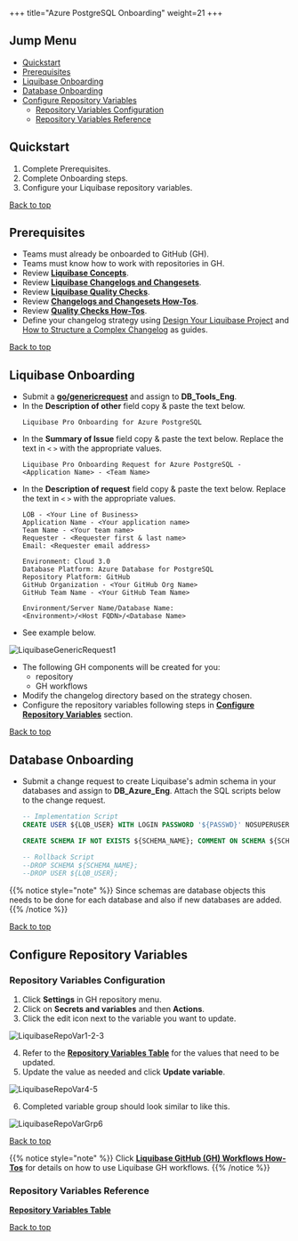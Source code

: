 +++
title="Azure PostgreSQL Onboarding"
weight=21
+++

## Jump Menu
- [Quickstart](#quickstart)
- [Prerequisites](#prerequisites)
- [Liquibase Onboarding](#liquibase-onboarding)
- [Database Onboarding](#database-onboarding)
- [Configure Repository Variables](#configure-repository-variables)
  - [Repository Variables Configuration](#repository-variables-configuration)
  - [Repository Variables Reference](#repository-variables-reference)

## Quickstart
1. Complete Prerequisites.
1. Complete Onboarding steps.
1. Configure your Liquibase repository variables.

[Back to top](#jump-menu)


## Prerequisites
- Teams must already be onboarded to GitHub (GH).
- Teams must know how to work with repositories in GH.
- Review [**Liquibase Concepts**](../explanation/lqb_11_abt_cncpts.html).
- Review [**Liquibase Changelogs and Changesets**](../explanation/lqb_12_abt_chglgs_chgsets.html).
- Review [**Liquibase Quality Checks**](../explanation/lqb_13_abt_qlty_chks.html).
- Review [**Changelogs and Changesets How-Tos**](../how-tos/lqb_20_ht_chglgs_chgsets.html).
- Review [**Quality Checks How-Tos**](../how-tos/lqb_20_ht_qlty_chks.html).
- Define your changelog strategy using [Design Your Liquibase Project][design_liquibase_project] and [How to Structure a Complex Changelog][structure_changelog] as guides.

[Back to top](#jump-menu)


## Liquibase Onboarding
- Submit a [**go/genericrequest**][generic_request] and assign to **DB_Tools_Eng**. 
- In the **Description of other** field copy & paste the text below.
  ```
  Liquibase Pro Onboarding for Azure PostgreSQL
  ```
- In the **Summary of Issue** field copy & paste the text below. Replace the text in `<` `>` with the appropriate values.
  ```
  Liquibase Pro Onboarding Request for Azure PostgreSQL - <Application Name> - <Team Name>
  ```
- In the **Description of request** field copy & paste the text below. Replace the text in `<` `>` with the appropriate values.
  ```
  LOB - <Your Line of Business>
  Application Name - <Your application name>
  Team Name - <Your team name>
  Requester - <Requester first & last name>
  Email: <Requester email address>

  Environment: Cloud 3.0
  Database Platform: Azure Database for PostgreSQL
  Repository Platform: GitHub
  GitHub Organization - <Your GitHub Org Name>
  GitHub Team Name - <Your GitHub Team Name>

  Environment/Server Name/Database Name:
  <Environment>/<Host FQDN>/<Database Name>
  ```
- See example below.

![LiquibaseGenericRequest1](/images/Liquibase/pgsql/pg_lqb_gen_req01.png)

- The following GH components will be created for you: 
  - repository
  - GH workflows
- Modify the changelog directory based on the strategy chosen.
- Configure the repository variables following steps in [**Configure Repository Variables**](#configure-repository-variables) section.

[Back to top](#jump-menu)


<!-- ## GLAPI Onboarding
- Complete **ONLY** the [**"Obtaining a change template"**][glapi_chg_template] section.
- Complete [**"Variable group setup"**][var_grp_setup].  
- Complete [**"Environment setup"**][env_setup].
- For questions or issues with GLAPI onboarding reach out to [GLAPI Team][GLAPI_support].

[Back to top](#jump-menu) -->


## Database Onboarding
- Submit a change request to create Liquibase's admin schema in your databases and assign to **DB_Azure_Eng**. 
  Attach the SQL scripts below to the change request.

  ```sql
  -- Implementation Script
  CREATE USER ${LQB_USER} WITH LOGIN PASSWORD '${PASSWD}' NOSUPERUSER INHERIT NOCREATEDB NOCREATEROLE NOREPLICATION VALID UNTIL 'infinity'; GRANT azure_pg_admin TO ${LQB_USER};

  CREATE SCHEMA IF NOT EXISTS ${SCHEMA_NAME}; COMMENT ON SCHEMA ${SCHEMA_NAME} IS 'Liquibase DB Changelog Maintenance Tables Schema'; GRANT ALL ON SCHEMA ${SCHEMA_NAME} TO ${LQB_USER};
  
  -- Rollback Script
  --DROP SCHEMA ${SCHEMA_NAME};
  --DROP USER ${LQB_USER};
  ```

{{% notice style="note" %}}
Since schemas are database objects this needs to be done for each database and also if new databases are added.
{{% /notice %}}

[Back to top](#jump-menu)


## Configure Repository Variables
### Repository Variables Configuration
1. Click **Settings** in GH repository menu.
2. Click on **Secrets and variables** and then **Actions**.
3. Click the edit icon next to the variable you want to update.

![LiquibaseRepoVar1-2-3](/images/Liquibase/pgsql/pg_lqb_upd_var01.png)

4. Refer to the [**Repository Variables Table**](../reference/lqb_45_gh_repo_vars.html#repository-variables-reference) for the values that need to be updated.
5. Update the value as needed and click **Update variable**.

![LiquibaseRepoVar4-5](/images/Liquibase/pgsql/pg_lqb_upd_var02.png)


6. Completed variable group should look similar to like this.

![LiquibaseRepoVarGrp6](/images/Liquibase/pgsql/pg_lqb_repo_vars01.png)

[Back to top](#jump-menu)


{{% notice style="note" %}}
Click [**Liquibase GitHub (GH) Workflows How-Tos**](../how-tos/lqb_21_ht_gh_workflows.html) for details on how to use Liquibase GH workflows.
{{% /notice %}}


### Repository Variables Reference

[**Repository Variables Table**](../reference/lqb_45_gh_repo_vars.html#repository-variables-reference)

[Back to top](#jump-menu)

<!-- Reference Links -->

[design_liquibase_project]: https://docs.liquibase.com/start/design-liquibase-project.html#:~:text=Choose%20a%20schema%20design%20pattern 

[structure_changelog]: https://support.liquibase.com/knowledge/how-to-structure-a-complex-changelog-draft

[vault_intake_form]: https://go/vault-intake

[vault_docs]: https://go/vaultdocs

[go_rfa]: https://rfa.humana.com/RequestForAccess/#!/home/

[go_dba]: http://dbaweb4.humana.com/DBAWeb4

[glapi_chg_template]: https://dev.azure.com/humana/DevOps/_wiki/wikis/DevOps.wiki/3162/How-to-configure-your-classic-release-pipeline-to-run-with-GLAPI-and-ServiceNow

[var_grp_setup]: https://dev.azure.com/humana/DevOps/_git/Glapi.Demo.Integrated.Pipeline?path=/SetupVariableGroup.md&version=GBmaster&_a=preview

[env_setup]: https://dev.azure.com/humana/DevOps/_git/Glapi.Demo.Integrated.Pipeline?path=/SetupEnvironment.md&version=GBmaster&_a=preview


[generic_request]: https://humanaprod.service-now.com/asc?id=sc_cat_item&sys_id=e95a72a51b4b0890bd44744fdc4bcb73&sysparm_category=a855d6171b618c10325621b5ec4bcbe8

[GLAPI_support]: https://teams.microsoft.com/l/channel/19%3aebbb2287d30f4ce9a713f427147120d4%40thread.skype/Greenlight%2520API%2520-%2520Help%252C%2520Support%2520and%2520Issue%2520Reporting?groupId=55a71105-8192-43de-bce7-94820c526085&tenantId=56c62bbe-8598-4b85-9e51-1ca753fa50f2